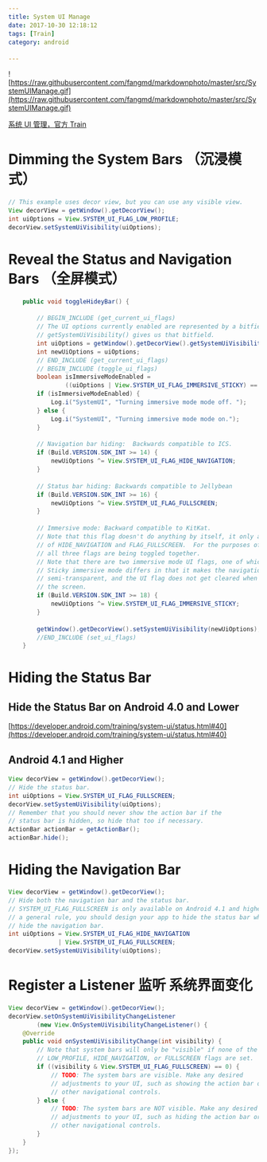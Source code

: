 ```yaml
---
title: System UI Manage
date: 2017-10-30 12:18:12
tags: [Train]
category: android

---
```


![https://raw.githubusercontent.com/fangmd/markdownphoto/master/src/SystemUIManage.gif](https://raw.githubusercontent.com/fangmd/markdownphoto/master/src/SystemUIManage.gif)

[系统 UI 管理，官方 Train](https://developer.android.com/training/system-ui/dim.html#reveal)

# Dimming the System Bars  （沉浸模式）

```java
// This example uses decor view, but you can use any visible view.
View decorView = getWindow().getDecorView();
int uiOptions = View.SYSTEM_UI_FLAG_LOW_PROFILE;
decorView.setSystemUiVisibility(uiOptions);
```

<!--more-->

# Reveal the Status and Navigation Bars （全屏模式）

```java
    public void toggleHideyBar() {

        // BEGIN_INCLUDE (get_current_ui_flags)
        // The UI options currently enabled are represented by a bitfield.
        // getSystemUiVisibility() gives us that bitfield.
        int uiOptions = getWindow().getDecorView().getSystemUiVisibility();
        int newUiOptions = uiOptions;
        // END_INCLUDE (get_current_ui_flags)
        // BEGIN_INCLUDE (toggle_ui_flags)
        boolean isImmersiveModeEnabled =
                ((uiOptions | View.SYSTEM_UI_FLAG_IMMERSIVE_STICKY) == uiOptions);
        if (isImmersiveModeEnabled) {
            Log.i("SystemUI", "Turning immersive mode mode off. ");
        } else {
            Log.i("SystemUI", "Turning immersive mode mode on.");
        }

        // Navigation bar hiding:  Backwards compatible to ICS.
        if (Build.VERSION.SDK_INT >= 14) {
            newUiOptions ^= View.SYSTEM_UI_FLAG_HIDE_NAVIGATION;
        }

        // Status bar hiding: Backwards compatible to Jellybean
        if (Build.VERSION.SDK_INT >= 16) {
            newUiOptions ^= View.SYSTEM_UI_FLAG_FULLSCREEN;
        }

        // Immersive mode: Backward compatible to KitKat.
        // Note that this flag doesn't do anything by itself, it only augments the behavior
        // of HIDE_NAVIGATION and FLAG_FULLSCREEN.  For the purposes of this sample
        // all three flags are being toggled together.
        // Note that there are two immersive mode UI flags, one of which is referred to as "sticky".
        // Sticky immersive mode differs in that it makes the navigation and status bars
        // semi-transparent, and the UI flag does not get cleared when the user interacts with
        // the screen.
        if (Build.VERSION.SDK_INT >= 18) {
            newUiOptions ^= View.SYSTEM_UI_FLAG_IMMERSIVE_STICKY;
        }

        getWindow().getDecorView().setSystemUiVisibility(newUiOptions);
        //END_INCLUDE (set_ui_flags)
    }
```

# Hiding the Status Bar

## Hide the Status Bar on Android 4.0 and Lower

[https://developer.android.com/training/system-ui/status.html#40](https://developer.android.com/training/system-ui/status.html#40)

## Android 4.1 and Higher

```java
View decorView = getWindow().getDecorView();
// Hide the status bar.
int uiOptions = View.SYSTEM_UI_FLAG_FULLSCREEN;
decorView.setSystemUiVisibility(uiOptions);
// Remember that you should never show the action bar if the
// status bar is hidden, so hide that too if necessary.
ActionBar actionBar = getActionBar();
actionBar.hide();
```

# Hiding the Navigation Bar

```java
View decorView = getWindow().getDecorView();
// Hide both the navigation bar and the status bar.
// SYSTEM_UI_FLAG_FULLSCREEN is only available on Android 4.1 and higher, but as
// a general rule, you should design your app to hide the status bar whenever you
// hide the navigation bar.
int uiOptions = View.SYSTEM_UI_FLAG_HIDE_NAVIGATION
              | View.SYSTEM_UI_FLAG_FULLSCREEN;
decorView.setSystemUiVisibility(uiOptions);
```


# Register a Listener 监听 系统界面变化

```java
View decorView = getWindow().getDecorView();
decorView.setOnSystemUiVisibilityChangeListener
        (new View.OnSystemUiVisibilityChangeListener() {
    @Override
    public void onSystemUiVisibilityChange(int visibility) {
        // Note that system bars will only be "visible" if none of the
        // LOW_PROFILE, HIDE_NAVIGATION, or FULLSCREEN flags are set.
        if ((visibility & View.SYSTEM_UI_FLAG_FULLSCREEN) == 0) {
            // TODO: The system bars are visible. Make any desired
            // adjustments to your UI, such as showing the action bar or
            // other navigational controls.
        } else {
            // TODO: The system bars are NOT visible. Make any desired
            // adjustments to your UI, such as hiding the action bar or
            // other navigational controls.
        }
    }
});
```

